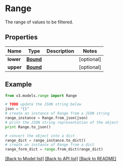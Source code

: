 # Range

The range of values to be filtered.

## Properties
Name | Type | Description | Notes
------------ | ------------- | ------------- | -------------
**lower** | [**Bound**](Bound.md) |  | [optional] 
**upper** | [**Bound**](Bound.md) |  | [optional] 

## Example

```python
from v3.models.range import Range

# TODO update the JSON string below
json = "{}"
# create an instance of Range from a JSON string
range_instance = Range.from_json(json)
# print the JSON string representation of the object
print Range.to_json()

# convert the object into a dict
range_dict = range_instance.to_dict()
# create an instance of Range from a dict
range_form_dict = range.from_dict(range_dict)
```
[[Back to Model list]](../README.md#documentation-for-models) [[Back to API list]](../README.md#documentation-for-api-endpoints) [[Back to README]](../README.md)


